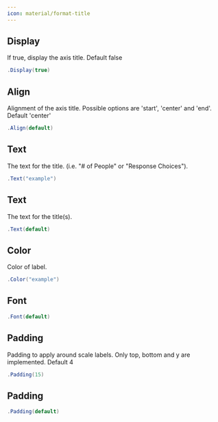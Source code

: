 ```yaml
---
icon: material/format-title
---
```


## Display
If true, display the axis title. Default false
```csharp
.Display(true)
```

## Align
Alignment of the axis title. Possible options are 'start', 'center' and 'end'.
            Default 'center'
```csharp
.Align(default)
```

## Text
The text for the title. (i.e. "# of People" or "Response Choices").
```csharp
.Text("example")
```

## Text
The text for the title(s).
```csharp
.Text(default)
```

## Color
Color of label.
```csharp
.Color("example")
```

## Font

```csharp
.Font(default)
```

## Padding
Padding to apply around scale labels. Only top, bottom and y are implemented.
            Default 4
```csharp
.Padding(15)
```

## Padding

```csharp
.Padding(default)
```

